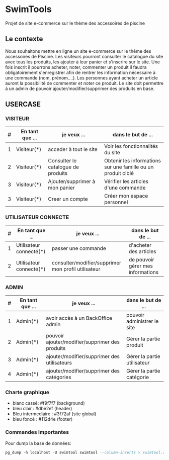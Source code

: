 # SwimTools

Projet de site e-commerce sur le thème des accessoires de piscine

## Le contexte

 Nous souhaitons mettre en ligne un site e-commerce sur le thème des accessoires de Piscine.
 Les visiteurs pourront consulter le catalogue du site avec tous les produits, les ajouter à leur panier et s'inscrire sur le site. Une fois inscrit il pourrons acheter, noter, commenter un produit il faudra obligatoirement s'enregistrer afin de rentrer les information nécessaire à une commande (nom, prénom....).
 Les personnes ayant acheter un article auront la possibilité de commenter et noter ce produit.
 Le site doit permettre à un admin de pouvoir ajouter/modifier/supprimer des produits en base.

## USERCASE

### VISITEUR

|#|En tant que ... | je veux ... | dans le but de ... |
|---|---|---|---|
|1|Visiteur(*)| acceder à tout le site | Voir les fonctionnalités du site|
|2|Visiteur(*)| Consulter le catalogue de produits | Obtenir les informations sur une famille ou un produit ciblé|
|3|Visiteur(*)| Ajouter/supprimer à mon panier| Vérifier les articles d'une commande |
|3|Visiteur(*)| Creer un compte| Créer mon espace personnel |

### UTILISATEUR CONNECTE

|#|En tant que ... | je veux ... | dans le but de ... |
|---|---|---|---|
|1|Utilisateur connecté(*)|passer une commande|d'acheter des articles|
|2|Utilisateur connecté(*)|consulter/modifier/supprimer mon profil utilisateur|de pouvoir gérer mes informations|

### ADMIN

|#|En tant que ... | je veux ... | dans le but de ... |
|---|---|---|---|
|1|Admin(*)| avoir accès à un BackOffice admin | pouvoir administrer le site|
|2|Admin(*)| pouvoir ajouter/modifier/supprimer des produits | Gérer la partie produit|
|3|Admin(*)| ajouter/modifier/supprimer des utilisateurs | Gérer la partie utilisateur|
|4|Admin(*)| ajouter/modifier/supprimer des catégories | Gérer la partie catégorie|

### Charte graphique

* blanc cassé: #f9f7f7 (background)
* bleu clair : #dbe2ef (header)
* Bleu intermediaire : #3f72af (site global)
* bleu foncé : #112d4e (footer)


### Commandes Importantes

Pour dump la base de données: 

```sql
pg_dump -h localhost -U swimtool swimtool --column-inserts > swimtool.sql
```